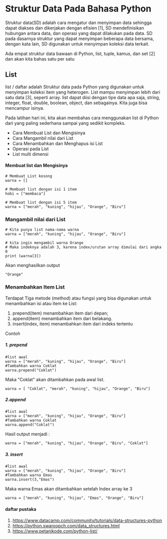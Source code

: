# **Struktur Data Pada Bahasa Python**

Struktur data(SD) adalah cara mengatur dan menyimpan data sehingga dapat diakses dan dikerjakan dengan efisien [1], 
SD mendefinisikan hubungan antara data, dan operasi yang dapat dilakukan pada data.
SD pada dasarnya struktur yang dapat menyimpan beberapa data bersama, 
dengan kata lain, SD digunakan untuk menyimpan koleksi data terkait.

Ada empat struktur data bawaan di Python, list, tuple, kamus, dan set [2] dan akan kita bahas satu per satu

## List
list / daftar adalah Struktur data pada Python yang digunakan untuk menyimpan koleksi item yang heterogen. List mampu menyimpan lebih dari satu data [3], seperti array. list dapat diisi dengan tipe data apa saja, string, integer, float, double, boolean, object, dan sebagainya. Kita juga bisa mencampur isinya.

Pada latihan hari ini, kita akan membahas cara menggunakan list di Python dari yang paling sederhana sampai yang sedikit kompleks.
* Cara Membuat List dan Mengisinya
* Cara Mangambil nilai dari List
* Cara Menambahkan dan Menghapus isi List
* Operasi pada List
* List multi dimensi

#### Membuat list dan Mengisinya

    
    # Membuat List kosong
    warna = []

    # Membuat list dengan isi 1 item
    hobi = ["membaca"]
    
    # Membuat list dengan isi 5 item
    warna = ["merah", "kuning", "hijau", "Orange", "Biru"]
    
### Mangambil nilai dari List

    # Kita punya list nama-nama warna
    warna = ["merah", "kuning", "hijau", "Orange", "Biru"]

    # kita ingin mengambil warna Orange
    # Maka indeknya adalah 3, karena index/urutan array dimulai dari angka 0
    print (warna[3])
Akan menghasilkan output
    
    "Orange"

### Menambahkan Item List

Terdapat Tiga metode (method) atau fungsi yang bisa digunakan untuk menambahkan isi atau item ke List:

1. prepend(item) menambahkan item dari depan;
2. append(item) menambahkan item dari belakang.
3. insert(index, item) menambahkan item dari indeks tertentu

Contoh
##### 1. prepend
    #list awal
    warna = ["merah", "kuning", "hijau", "Orange", "Biru"]
    #Tambahkan warna Coklat
    warna.prepend("Coklat")
    
Maka "Coklat" akan ditambahkan pada awal list.

    warna = [ "Coklat", "merah", "kuning", "hijau", "Orange", "Biru"]
    
##### 2.append

    #list awal
    warna = ["merah", "kuning", "hijau", "Orange", "Biru"]
    #Tambahkan warna Coklat
    warna.append("Coklat")
    
Hasil output menjadi :
    
    warna = ["merah", "kuning", "hijau", "Orange", "Biru", "Coklat"]

##### 3. insert

    #list awal
    warna = ["merah", "kuning", "hijau", "Orange", "Biru"]
    #Tambahkan warna Emas
    warna.insert(3,"Emas")
 Maka warna Emas akan ditambahkan setelah Index array ke 3
    
    warna = ["merah", "kuning", "hijau", "Emas", "Orange", "Biru"]

#### daftar pustaka

1. https://www.datacamp.com/community/tutorials/data-structures-python
2. https://python.swaroopch.com/data_structures.html
3. https://www.petanikode.com/python-list/
